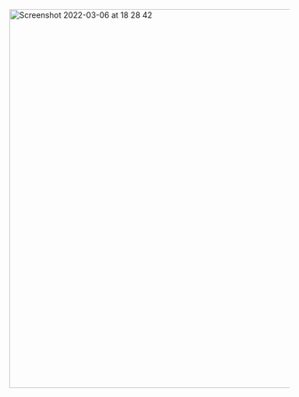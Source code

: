 
<img width="681" alt="Screenshot 2022-03-06 at 18 28 42" src="https://user-images.githubusercontent.com/86647070/156932157-1483f096-a94b-43f0-a472-bb396c401ea5.png">

